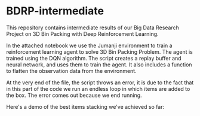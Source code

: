 # BDRP-intermediate
This repository contains intermediate results of our Big Data Research Project on 3D Bin Packing with Deep Reinforcement Learning.

In the attached notebook we use the Jumanji environment to train a reinforcement learning agent to solve 3D Bin Packing Problem. The agent is trained using the DQN algorithm. The script creates a replay buffer and neural network, and uses them to train the agent. It also includes a function to flatten the observation data from the environment. 

At the very end of the file, the script throws an error, it is due to the fact that in this part of the code we run an endless loop in which items are added to the box. The error comes out because we end running.

Here's a demo of the best items stacking we've achieved so far:

